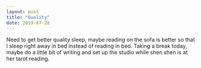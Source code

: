 ```yaml
---
layout: post
title: "Quality"
date: 2019-07-28
---
```


Need to get better quality sleep, maybe reading on the sofa is better so that I sleep right away in bed instead of reading in bed. Taking a break today, maybe do a little bit of writing and set up the studio while shen shen is at her tarot reading.
